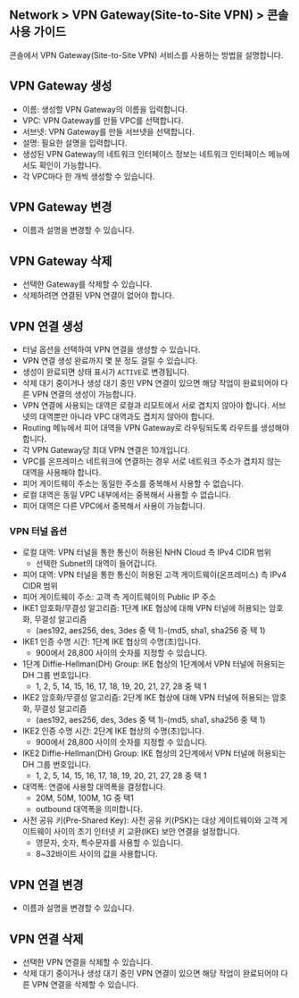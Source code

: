 ## Network > VPN Gateway(Site-to-Site VPN) > 콘솔 사용 가이드

콘솔에서 VPN Gateway(Site-to-Site VPN) 서비스를 사용하는 방법을 설명합니다.

## VPN Gateway 생성

* 이름: 생성할 VPN Gateway의 이름을 입력합니다.
* VPC: VPN Gateway를 만들 VPC를 선택합니다.
* 서브넷: VPN Gateway를 만들 서브넷을 선택합니다.
* 설명: 필요한 설명을 입력합니다.
* 생성된 VPN Gateway의 네트워크 인터페이스 정보는 네트워크 인터페이스 메뉴에서도 확인이 가능합니다.
* 각 VPC마다 한 개씩 생성할 수 있습니다.

## VPN Gateway 변경

* 이름과 설명을 변경할 수 있습니다.

## VPN Gateway 삭제

* 선택한 Gateway를 삭제할 수 있습니다.
* 삭제하려면 연결된 VPN 연결이 없어야 합니다.

## VPN 연결 생성

* 터널 옵션을 선택하여 VPN 연결을 생성할 수 있습니다.
* VPN 연결 생성 완료까지 몇 분 정도 걸릴 수 있습니다.
* 생성이 완료되면 상태 표시가 `ACTIVE`로 변경됩니다.
* 삭제 대기 중이거나 생성 대기 중인 VPN 연결이 있으면 해당 작업이 완료되어야 다른 VPN 연결의 생성이 가능합니다.
* VPN 연결에 사용되는 대역은 로컬과 리모트에서 서로 겹치지 않아야 합니다. 서브넷의 대역뿐만 아니라 VPC 대역과도 겹치지 않아야 합니다.
* Routing 메뉴에서 피어 대역을 VPN Gateway로 라우팅되도록 라우트를 생성해야 합니다.
* 각 VPN Gateway당 최대 VPN 연결은 10개입니다.
* VPC를 온프레미스 네트워크에 연결하는 경우 서로 네트워크 주소가 겹치지 않는 대역을 사용해야 합니다.
* 피어 게이트웨이 주소는 동일한 주소를 중복해서 사용할 수 없습니다.
* 로컬 대역은 동일 VPC 내부에서는 중복해서 사용할 수 없습니다.
* 피어 대역은 다른 VPC에서 중복해서 사용이 가능합니다.

### VPN 터널 옵션
* 로컬 대역: VPN 터널을 통한 통신이 허용된 NHN Cloud 측 IPv4 CIDR 범위
    * 선택한 Subnet의 대역이 들어갑니다.
* 피어 대역: VPN 터널을 통한 통신이 허용된 고객 게이트웨이(온프레미스) 측 IPv4 CIDR 범위
* 피어 게이트웨이 주소: 고객 측 게이트웨이의 Public IP 주소
* IKE1 암호화/무결성 알고리즘: 1단계 IKE 협상에 대해 VPN 터널에 허용되는 암호화, 무결성 알고리즘
    * (aes192, aes256, des, 3des 중 택 1)-(md5, sha1, sha256 중 택 1)
* IKE1 인증 수명 시간: 1단계 IKE 협상의 수명(초)입니다.
    * 900에서 28,800 사이의 숫자를 지정할 수 있습니다.
* 1단계 Diffie-Hellman(DH) Group: IKE 협상의 1단계에서 VPN 터널에 허용되는 DH 그룹 번호입니다.
    * 1, 2, 5, 14, 15, 16, 17, 18, 19, 20, 21, 27, 28 중 택 1
* IKE2 암호화/무결성 알고리즘: 2단계 IKE 협상에 대해 VPN 터널에 허용되는 암호화, 무결성 알고리즘
    * (aes192, aes256, des, 3des 중 택 1)-(md5, sha1, sha256 중 택 1)
* IKE2 인증 수명 시간: 2단계 IKE 협상의 수명(초)입니다.
    * 900에서 28,800 사이의 숫자를 지정할 수 있습니다.
* IKE2 Diffie-Hellman(DH) Group: IKE 협상의 2단계에서 VPN 터널에 허용되는 DH 그룹 번호입니다.
    * 1, 2, 5, 14, 15, 16, 17, 18, 19, 20, 21, 27, 28 중 택 1
* 대역폭: 연결에 사용할 대역폭을 결정합니다.
    * 20M, 50M, 100M, 1G 중 택1
    * outbound 대역폭을 의미합니다.
* 사전 공유 키(Pre-Shared Key): 사전 공유 키(PSK)는 대상 게이트웨이와 고객 게이트웨이 사이의 초기 인터넷 키 교환(IKE) 보안 연결을 설정합니다.
    * 영문자, 숫자, 특수문자를 사용할 수 있습니다.
    * 8~32바이트 사이의 값을 사용합니다.

## VPN 연결 변경

* 이름과 설명을 변경할 수 있습니다.

## VPN 연결 삭제

* 선택한 VPN 연결을 삭제할 수 있습니다.
* 삭제 대기 중이거나 생성 대기 중인 VPN 연결이 있으면 해당 작업이 완료되어야 다른 VPN 연결을 삭제할 수 있습니다.
